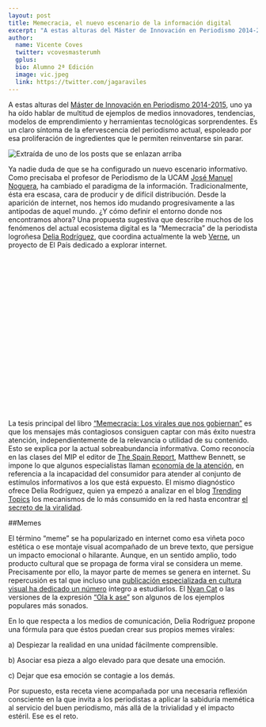 ```yaml
---
layout: post
title: Memecracia, el nuevo escenario de la información digital
excerpt: "A estas alturas del Máster de Innovación en Periodismo 2014-2015, uno ya ha oído hablar de multitud de ejemplos de medios innovadores, tendencias, modelos de emprendimiento y herramientas tecnológicas sorprendentes. Es un claro síntoma de la efervescencia del periodismo actual, espoleado por esa proliferación de ingredientes que le permiten reinventarse sin parar.."
author:
  name: Vicente Coves
  twitter: vcovesmasterumh
  gplus:  
  bio: Alumno 2ª Edición
  image: vic.jpeg
  link: https://twitter.com/jagaraviles
---
```

A estas alturas del [Máster de Innovación en Periodismo 2014-2015](http://mip.umh.es), uno ya ha oído hablar de multitud de ejemplos de medios innovadores, tendencias, modelos de emprendimiento y herramientas tecnológicas sorprendentes. Es un claro síntoma de la efervescencia del periodismo actual, espoleado por esa proliferación de ingredientes que le permiten reinventarse sin parar.

![](http://cdn6.yorokobu.es/wp-content/uploads/meme.jpg "Extraída de uno de los posts que se enlazan arriba")

Ya nadie duda de que se ha configurado un nuevo escenario informativo. Como precisaba el profesor de Periodismo de la UCAM [José Manuel Noguera](https://twitter.com/jmnoguera), ha cambiado el paradigma de la información. Tradicionalmente, ésta era escasa, cara de producir y de difícil distribución. Desde la aparición de internet, nos hemos ido mudando progresivamente a las antípodas de aquel mundo. ¿Y cómo definir el entorno donde nos encontramos ahora? Una propuesta sugestiva que describe muchos de los fenómenos del actual ecosistema digital es la “Memecracia” de la periodista logroñesa [Delia Rodríguez](http://www.delia2d.com), que coordina actualmente la web [Verne](http://verne.elpais.com/), un proyecto de El País dedicado a explorar internet.

<object width="560" height="315"><param name="movie" value="//www.youtube.com/v/QH2-TGUlwu4?version=3&amp;hl=es_ES"></param><param name="allowFullScreen" value="true"></param><param name="allowscriptaccess" value="always"></param><embed src="//www.youtube.com/v/QH2-TGUlwu4?version=3&amp;hl=es_ES" type="application/x-shockwave-flash" width="560" height="315" allowscriptaccess="always" allowfullscreen="true"></embed></object>

La tesis principal del libro [“Memecracia: Los virales que nos gobiernan”](http://yorokobu.es/memecracia) es que los mensajes más contagiosos consiguen captar con más éxito nuestra atención, independientemente de la relevancia o utilidad de su contenido. Esto se explica por la actual sobreabundancia informativa. Como reconocía en las clases del MIP el editor de [The Spain Report](https://www.thespainreport.com), Matthew Bennett, se impone lo que algunos especialistas llaman [economía de la atención](http://www.elconfidencial.com/alma-corazon-vida/educacion/2014-10-14/nuestro-gran-activo-gestionar-la-atencion_237388/), en referencia a la incapacidad del consumidor para atender al conjunto de estímulos informativos a los que está expuesto. El mismo diagnóstico ofrece Delia Rodríguez, quien ya empezó a analizar en el blog [Trending Topics](http://blogs.elpais.com/trending-topics) los mecanismos de lo más consumido en la red hasta encontrar [el secreto de la viralidad](http://www.huffingtonpost.es/delia-rodriguez/el-secreto-de-la-viralidad_b_3936609.html).

##Memes

El término “meme” se ha popularizado en internet como esa viñeta poco estética o ese montaje visual acompañado de un breve texto, que persigue un impacto emocional o hilarante. Aunque, en un sentido amplio, todo producto cultural que se propaga de forma viral se considera un meme. Precisamente por ello, la mayor parte de memes se genera en internet. Su repercusión es tal que incluso una [publicación especializada en cultura visual ha dedicado un número](http://vcu.sagepub.com/content/13/3) íntegro a estudiarlos. El [Nyan Cat](https://www.youtube.com/watch?v=QH2-TGUlwu4) o las versiones de la expresión [“Ola k ase”](https://www.youtube.com/watch?v=cvyUG4ul_aE) son algunos de los ejemplos populares más sonados.   

En lo que respecta a los medios de comunicación, Delia Rodríguez propone una fórmula para que éstos puedan crear sus propios memes virales:

a) Despiezar la realidad en una unidad fácilmente comprensible.

b) Asociar esa pieza a algo elevado para que desate una emoción.

c) Dejar que esa emoción se contagie a los demás.     

Por supuesto, esta receta viene acompañada por una necesaria reflexión consciente en la que invita a los periodistas a aplicar la sabiduría memética al servicio del buen periodismo, más allá de la trivialidad y el impacto estéril. Ese es el reto. 

<object width="560" height="315"><param name="movie" value="//www.youtube.com/v/cvyUG4ul_aE?version=3&amp;hl=es_ES"></param><param name="allowFullScreen" value="true"></param><param name="allowscriptaccess" value="always"></param><embed src="//www.youtube.com/v/cvyUG4ul_aE?version=3&amp;hl=es_ES" type="application/x-shockwave-flash" width="560" height="315" allowscriptaccess="always" allowfullscreen="true"></embed></object>